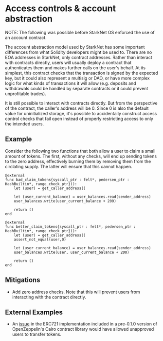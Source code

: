 # Access controls & account abstraction

NOTE: The following was possible before StarkNet OS enforced the use of an account contract.

The account abstraction model used by StarkNet has some important differences from what Solidity developers might be used to. There are no EOA addresses in StarkNet, only contract addresses. Rather than interact with contracts directly, users will usually deploy a contract that authenticates them and makes further calls on the user's behalf. At its simplest, this contract checks that the transaction is signed by the expected key, but it could also represent a multisig or DAO, or have more complex logic for what kinds of transactions it will allow (e.g. deposits and withdrawals could be handled by separate contracts or it could prevent unprofitable trades).

It is still possible to interact with contracts directly. But from the perspective of the contract, the caller's address will be 0. Since 0 is also the default value for uninitialized storage, it's possible to accidentally construct access control checks that fail open instead of properly restricting access to only the intended users.

## Example

Consider the following two functions that both allow a user to claim a small amount of tokens. The first, without any checks, will end up sending tokens to the zero address, effectively burning them by removing them from the circlating supply. The latter will ensure that this cannot happen.

```cairo
@external
func bad_claim_tokens{syscall_ptr : felt*, pedersen_ptr : HashBuiltin*, range_check_ptr}():
    let (user) = get_caller_address()

    let (user_current_balance) = user_balances.read(sender_address)
    user_balances.write(user_current_balance + 200)

    return ()
end

@external
func better_claim_tokens{syscall_ptr : felt*, pedersen_ptr : HashBuiltin*, range_check_ptr}():
    let (user) = get_caller_address()
    assert_not_equal(user,0)

    let (user_current_balance) = user_balances.read(sender_address)
    user_balances.write(user, user_current_balance + 200)

    return ()
end
```

## Mitigations

- Add zero address checks. Note that this will prevent users from interacting with the contract directly.

## External Examples

- An [issue](https://github.com/OpenZeppelin/cairo-contracts/issues/148) in the ERC721 implementation included in a pre-0.1.0 version of OpenZeppelin's Cairo contract library would have allowed unapproved users to transfer tokens.
